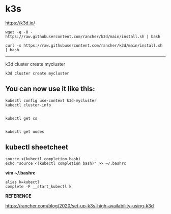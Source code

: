 #  k3s


https://k3d.io/

```
wget -q -O - https://raw.githubusercontent.com/rancher/k3d/main/install.sh | bash
```

```
curl -s https://raw.githubusercontent.com/rancher/k3d/main/install.sh | bash
```

----




k3d cluster create mycluster
```
k3d cluster create mycluster
```

##   You can now use it like this:

```
kubectl config use-context k3d-mycluster
kubectl cluster-info

```




```

kubectl get cs    


kubectl get nodes
```



##  kubectl sheetcheet

```
source <(kubectl completion bash) 
echo "source <(kubectl completion bash)" >> ~/.bashrc 
```

**vim  ~/.bashrc**

```
alias k=kubectl   
complete -F __start_kubectl k

```




**REFERENCE**

https://rancher.com/blog/2020/set-up-k3s-high-availability-using-k3d           



